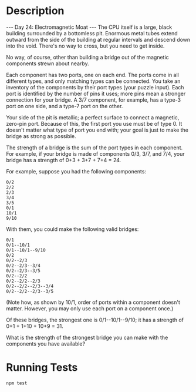 # Description
--- Day 24: Electromagnetic Moat ---
The CPU itself is a large, black building surrounded by a bottomless pit. Enormous metal tubes extend outward from the side of the building at regular intervals and descend down into the void. There's no way to cross, but you need to get inside.

No way, of course, other than building a bridge out of the magnetic components strewn about nearby.

Each component has two ports, one on each end. The ports come in all different types, and only matching types can be connected. You take an inventory of the components by their port types (your puzzle input). Each port is identified by the number of pins it uses; more pins mean a stronger connection for your bridge. A 3/7 component, for example, has a type-3 port on one side, and a type-7 port on the other.

Your side of the pit is metallic; a perfect surface to connect a magnetic, zero-pin port. Because of this, the first port you use must be of type 0. It doesn't matter what type of port you end with; your goal is just to make the bridge as strong as possible.

The strength of a bridge is the sum of the port types in each component. For example, if your bridge is made of components 0/3, 3/7, and 7/4, your bridge has a strength of 0+3 + 3+7 + 7+4 = 24.

For example, suppose you had the following components:
```
0/2
2/2
2/3
3/4
3/5
0/1
10/1
9/10
```
With them, you could make the following valid bridges:
```
0/1
0/1--10/1
0/1--10/1--9/10
0/2
0/2--2/3
0/2--2/3--3/4
0/2--2/3--3/5
0/2--2/2
0/2--2/2--2/3
0/2--2/2--2/3--3/4
0/2--2/2--2/3--3/5
```
(Note how, as shown by 10/1, order of ports within a component doesn't matter. However, you may only use each port on a component once.)

Of these bridges, the strongest one is 0/1--10/1--9/10; it has a strength of 0+1 + 1+10 + 10+9 = 31.

What is the strength of the strongest bridge you can make with the components you have available?

# Running Tests
`npm test`
